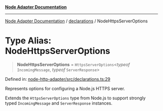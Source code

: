 [**Node Adapter Documentation**](../../README.md)

***

[Node Adapter Documentation](../../README.md) / [declarations](../README.md) / NodeHttpsServerOptions

# Type Alias: NodeHttpsServerOptions

> **NodeHttpsServerOptions** = `HttpsServerOptions`\<*typeof* `IncomingMessage`, *typeof* `ServerResponse`\>

Defined in: [node-http-adapter/src/declarations.ts:29](https://github.com/stonemjs/node-http-adapter/blob/2d4cdca7f2d56ee189e6562c361aeaf96b9f1db2/src/declarations.ts#L29)

Represents options for configuring a Node.js HTTPS server.

Extends the `HttpsServerOptions` type from Node.js to support strongly typed
`IncomingMessage` and `ServerResponse` instances.
